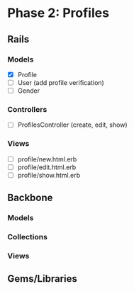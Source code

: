 # Phase 2: Profiles

## Rails
### Models
* [x] Profile
* [ ] User (add profile verification)
* [ ] Gender

### Controllers
* [ ] ProfilesController (create, edit, show)

### Views
* [ ] profile/new.html.erb
* [ ] profile/edit.html.erb
* [ ] profile/show.html.erb

## Backbone
### Models

### Collections

### Views

## Gems/Libraries
